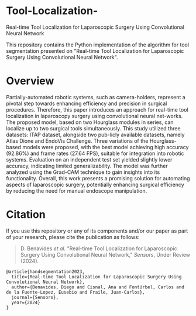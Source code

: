 # Tool-Localization-
Real-time Tool Localization for Laparoscopic Surgery Using Convolutional Neural Network

This repository contains the Python implementation of the algorithm for tool segmentation presented on "Real-time Tool Localization for Laparoscopic Surgery Using Convolutional Neural Network".


# Overview
Partially-automated robotic systems, such as camera-holders, represent a pivotal step towards enhancing efficiency and precision in surgical procedures. Therefore, this paper introduces an approach for real-time tool localization in laparoscopy surgery using convolutional neural net-works. The proposed model, based on two Hourglass modules in series, can localize up to two surgical tools simultaneously. This study utilized three datasets: ITAP dataset, alongside two pub-licly available datasets, namely Atlas Dione and EndoVis Challenge. Three variations of the Hourglass-based models were proposed, with the best model achieving high accuracy (92.86%) and frame rates (27.64 FPS), suitable for integration into robotic systems. Evaluation on an independent test set yielded slightly lower accuracy, indicating limited generalizability. The model was further analyzed using the Grad-CAM technique to gain insights into its functionality. Overall, this work presents a promising solution for automating aspects of laparoscopic surgery, potentially enhancing surgical efficiency by reducing the need for manual endoscope manipulation. 


# Citation
If you use this repository or any of its components and/or our paper as part of your research, please cite the publication as follows:
> D. Benavides *et al.* "Real-time Tool Localization for Laparoscopic Surgery Using Convolutional Neural Network," *Sensors*, Under Review (2024).

```
@article{handsegmentation2023,
  title={Real-time Tool Localization for Laparoscopic Surgery Using Convolutional Neural Network},
  author={Benavides, Diego and Cisnal, Ana and Fontúrbel, Carlos and de la Fuente-Lopez, Eusebio and Fraile, Juan-Carlos},
  journal={Sensors},
  year={2024}
}
```
